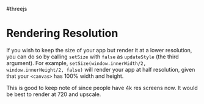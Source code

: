 #threejs
# Rendering Resolution
If you wish to keep the size of your app but render it at a lower resolution, you can do so by calling `setSize` with `false` as `updateStyle` (the third argument). For example, `setSize(window.innerWidth/2, window.innerHeight/2, false)` will render your app at half resolution, given that your `<canvas>` has 100% width and height.

This is good to keep note of since people have 4k res screens now. It would be best to render at 720 and upscale.

